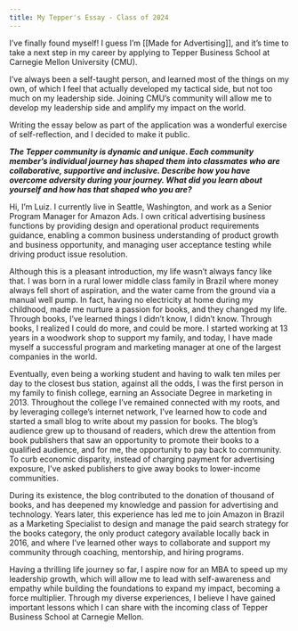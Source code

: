 ```yaml
---
title: My Tepper's Essay - Class of 2024
---
```


I’ve finally found myself! I guess I’m [[Made for Advertising]], and it’s time to take a next step in my career by applying to Tepper Business School at Carnegie Mellon University (CMU).

I’ve always been a self-taught person, and learned most of the things on my own, of which I feel that actually developed my tactical side, but not too much on my leadership side. Joining CMU’s community will allow me to develop my leadership side and amplify my impact on the world.

Writing the essay below as part of the application was a wonderful exercise of self-reflection, and I decided to make it public.

_**The Tepper community is dynamic and unique. Each community member’s individual journey has shaped them into classmates who are collaborative, supportive and inclusive. Describe how you have overcome adversity during your journey. What did you learn about yourself and how has that shaped who you are?**_


Hi, I’m Luiz. I currently live in Seattle, Washington, and work as a Senior Program Manager for Amazon Ads. I own critical advertising business functions by providing design and operational product requirements guidance, enabling a common business understanding of product growth and business opportunity, and managing user acceptance testing while driving product issue resolution.

Although this is a pleasant introduction, my life wasn’t always fancy like that. I was born in a rural lower middle class family in Brazil where money always fell short of aspiration, and the water came from the ground via a manual well pump. In fact, having no electricity at home during my childhood, made me nurture a passion for books, and they changed my life. Through books, I’ve learned things I didn’t know, I didn’t know. Through books, I realized I could do more, and could be more. I started working at 13 years in a woodwork shop to support my family, and today, I have made myself a successful program and marketing manager at one of the largest companies in the world.

Eventually, even being a working student and having to walk ten miles per day to the closest bus station, against all the odds, I was the first person in my family to finish college, earning an Associate Degree in marketing in 2013. Throughout the college I’ve remained connected with my roots, and by leveraging college’s internet network, I’ve learned how to code and started a small blog to write about my passion for books. The blog’s audience grew up to thousand of readers, which drew the attention from book publishers that saw an opportunity to promote their books to a qualified audience, and for me, the opportunity to pay back to community. To curb economic disparity, instead of charging payment for advertising exposure, I’ve asked publishers to give away books to lower-income communities.

During its existence, the blog contributed to the donation of thousand of books, and has deepened my knowledge and passion for advertising and technology. Years later, this experience has led me to join Amazon in Brazil as a Marketing Specialist to design and manage the paid search strategy for the books category, the only product category available locally back in 2016, and where I’ve learned other ways to collaborate and support my community through coaching, mentorship, and hiring programs.

Having a thrilling life journey so far, I aspire now for an MBA to speed up my leadership growth, which will allow me to lead with self-awareness and empathy while building the foundations to expand my impact, becoming a force multiplier. Through my diverse experiences, I believe I have gained important lessons which I can share with the incoming class of Tepper Business School at Carnegie Mellon.